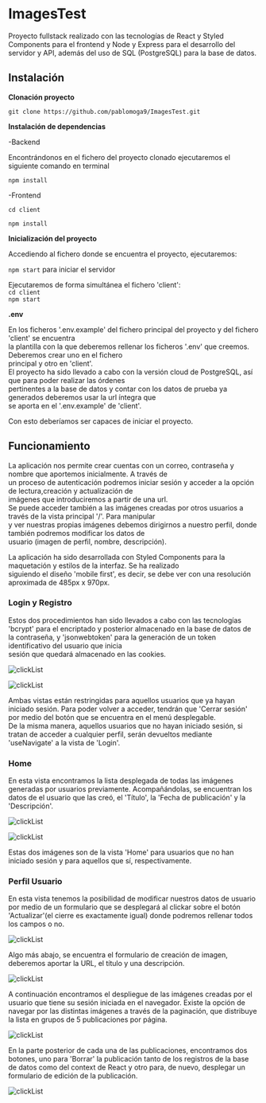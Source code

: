 # ImagesTest
Proyecto fullstack realizado con las tecnologías de React y Styled Components para el frontend y Node y Express para el desarrollo del servidor y API, además
del uso de SQL (PostgreSQL) para la base de datos.

## Instalación

**Clonación proyecto**

`git clone https://github.com/pablomoga9/ImagesTest.git`

**Instalación de dependencias**

-Backend  
  
Encontrándonos en el fichero del proyecto clonado ejecutaremos el siguiente comando en terminal  
   
`npm install`  
  
-Frontend  
  
`cd client`  
  
`npm install`  

**Inicialización del proyecto**

Accediendo al fichero donde se encuentra el proyecto, ejecutaremos:

`npm start`
para iniciar el servidor  
  
Ejecutaremos de forma simultánea el fichero 'client':  
`cd client`  
`npm start`  
  
**.env**  
  
  
En los ficheros '.env.example' del fichero principal del proyecto y del fichero 'client' se encuentra  
la plantilla con la que deberemos rellenar los ficheros '.env' que creemos. Deberemos crear uno en el fichero  
principal y otro en 'client'.  
El proyecto ha sido llevado a cabo con la versión cloud de PostgreSQL, así que para poder realizar las órdenes  
pertinentes a la base de datos y contar con los datos de prueba ya generados deberemos usar la url íntegra que  
se aporta en el '.env.example' de 'client'.  
  
  
  
Con esto deberíamos ser capaces de iniciar el proyecto.

## Funcionamiento  
  
La aplicación nos permite crear cuentas con un correo, contraseña y nombre que aportemos inicialmente. A través de  
un proceso de autenticación podremos iniciar sesión y acceder a la opción de lectura,creación y actualización de  
imágenes que introduciremos a partir de una url.  
Se puede acceder también a las imágenes creadas por otros usuarios a través de la vista principal '/'. Para manipular  
 y ver nuestras propias imágenes debemos dirigirnos a nuestro perfil, donde también podremos modificar los datos de  
usuario (imagen de perfil, nombre, descripción).  
  
    
La aplicación ha sido desarrollada con Styled Components para la maquetación y estilos de la interfaz. Se ha realizado  
siguiendo el diseño 'mobile first', es decir, se debe ver con una resolución aproximada de 485px x 970px.  


  
### Login y Registro  
  
  Estos dos procedimientos han sido llevados a cabo con las tecnologías 'bcrypt' para el encriptado y posterior almacenado
  en la base de datos de la contraseña, y 'jsonwebtoken' para la generación de un token identificativo del usuario que inicia  
  sesión que quedará almacenado en las cookies.
  
  ![clickList](client/src/assets/login.PNG)  
  
  ![clickList](client/src/assets/signup.PNG) 
  
  Ambas vistas están restringidas para aquellos usuarios que ya hayan iniciado sesión. Para poder volver a acceder, tendrán que 
  'Cerrar sesión' por medio del botón que se encuentra en el menú desplegable.  
  De la misma manera, aquellos usuarios que no hayan iniciado sesión, si tratan de acceder a cualquier perfil, serán devueltos mediante
  'useNavigate' a la vista de 'Login'.
  
  ### Home
  
  En esta vista encontramos la lista desplegada de todas las imágenes generadas por usuarios previamente. Acompañándolas, se encuentran los 
  datos de el usuario que las creó, el 'Título', la 'Fecha de publicación' y la 'Descripción'.  
  
  ![clickList](client/src/assets/homeNoLog.PNG)
  
  ![clickList](client/src/assets/homeLog.PNG) 
  
  Estas dos imágenes son de la vista 'Home' para usuarios que no han iniciado sesión y para aquellos que sí, respectivamente.
  
  ### Perfil Usuario
  
  En esta vista tenemos la posibilidad de modificar nuestros datos de usuario por medio de un formulario que se desplegará al clickar 
  sobre el botón 'Actualizar'(el cierre es exactamente igual) donde podremos rellenar todos los campos o no.
  
  ![clickList](client/src/assets/updateProfile.PNG) 
    
    
   Algo más abajo, se encuentra el formulario de creación de imagen, deberemos aportar la URL, el título y una descripción.
    
  ![clickList](client/src/assets/createImage.PNG) 
      
   A continuación encontramos el despliegue de las imágenes creadas por el usuario que tiene su sesión iniciada en el navegador.
   Existe la opción de navegar por las distintas imágenes a través de la paginación, que distribuye la lista en grupos de 5 publicaciones 
   por página. 
    
  ![clickList](client/src/assets/imageProfile.PNG)
      
      
   En la parte posterior de cada una de las publicaciones, encontramos dos botones, uno para 'Borrar' la publicación tanto de 
   los registros de la base de datos como del context de React y otro para, de nuevo, desplegar un formulario de edición de 
   la publicación.
      
   ![clickList](client/src/assets/updateImage.PNG) 
